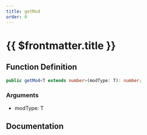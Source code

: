 ```yaml
---
title: getMod
order: 0
---
```


# {{ $frontmatter.title }}

## Function Definition

```ts
public getMod<T extends number>(modType: T): number;
```

### Arguments

* modType: T

## Documentation

<!--@include: ./parts/getMod.md-->
